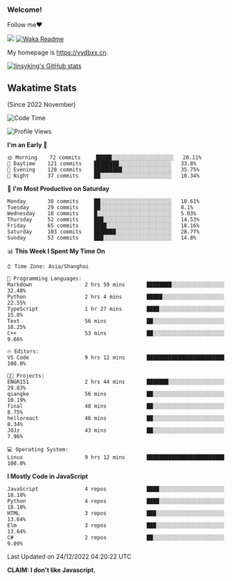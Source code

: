 ### Welcome!

Follow me:heart:

![](https://visitor-badge.glitch.me/badge?page_id=linsyking.linsyking)
[![Waka Readme](https://github.com/linsyking/linsyking/actions/workflows/waka-readme.yml/badge.svg)](https://github.com/linsyking/linsyking/actions/workflows/waka-readme.yml)

My homepage is <https://yydbxx.cn>.

[![linsyking's GitHub stats](https://github-readme-stats.vercel.app/api?username=linsyking&show_icons=true&theme=onedark)](https://github.com/anuraghazra/github-readme-stats)

## Wakatime Stats

(Since 2022 November)

<!--START_SECTION:waka-->
![Code Time](http://img.shields.io/badge/Code%20Time-43%20hrs%2015%20mins-blue)

![Profile Views](http://img.shields.io/badge/Profile%20Views-26-blue)

**I'm an Early 🐤** 

```text
🌞 Morning    72 commits     █████░░░░░░░░░░░░░░░░░░░░   20.11% 
🌆 Daytime    121 commits    ████████░░░░░░░░░░░░░░░░░   33.8% 
🌃 Evening    128 commits    █████████░░░░░░░░░░░░░░░░   35.75% 
🌙 Night      37 commits     ██░░░░░░░░░░░░░░░░░░░░░░░   10.34%

```
📅 **I'm Most Productive on Saturday** 

```text
Monday       38 commits     ██░░░░░░░░░░░░░░░░░░░░░░░   10.61% 
Tuesday      29 commits     ██░░░░░░░░░░░░░░░░░░░░░░░   8.1% 
Wednesday    18 commits     █░░░░░░░░░░░░░░░░░░░░░░░░   5.03% 
Thursday     52 commits     ███░░░░░░░░░░░░░░░░░░░░░░   14.53% 
Friday       65 commits     ████░░░░░░░░░░░░░░░░░░░░░   18.16% 
Saturday     103 commits    ███████░░░░░░░░░░░░░░░░░░   28.77% 
Sunday       53 commits     ███░░░░░░░░░░░░░░░░░░░░░░   14.8%

```


📊 **This Week I Spent My Time On** 

```text
⌚︎ Time Zone: Asia/Shanghai

💬 Programming Languages: 
Markdown                 2 hrs 59 mins       ████████░░░░░░░░░░░░░░░░░   32.48% 
Python                   2 hrs 4 mins        █████░░░░░░░░░░░░░░░░░░░░   22.55% 
TypeScript               1 hr 27 mins        ████░░░░░░░░░░░░░░░░░░░░░   15.8% 
Text                     56 mins             ██░░░░░░░░░░░░░░░░░░░░░░░   10.25% 
C++                      53 mins             ██░░░░░░░░░░░░░░░░░░░░░░░   9.66%

🔥 Editors: 
VS Code                  9 hrs 12 mins       █████████████████████████   100.0%

🐱‍💻 Projects: 
ENGR151                  2 hrs 44 mins       ███████░░░░░░░░░░░░░░░░░░   29.83% 
qiangke                  56 mins             ██░░░░░░░░░░░░░░░░░░░░░░░   10.19% 
final                    48 mins             ██░░░░░░░░░░░░░░░░░░░░░░░   8.75% 
helloreact               46 mins             ██░░░░░░░░░░░░░░░░░░░░░░░   8.34% 
JOJz                     43 mins             ██░░░░░░░░░░░░░░░░░░░░░░░   7.96%

💻 Operating System: 
Linux                    9 hrs 12 mins       █████████████████████████   100.0%

```

**I Mostly Code in JavaScript** 

```text
JavaScript               4 repos             ████░░░░░░░░░░░░░░░░░░░░░   18.18% 
Python                   4 repos             ████░░░░░░░░░░░░░░░░░░░░░   18.18% 
HTML                     3 repos             ███░░░░░░░░░░░░░░░░░░░░░░   13.64% 
Elm                      3 repos             ███░░░░░░░░░░░░░░░░░░░░░░   13.64% 
C#                       2 repos             ██░░░░░░░░░░░░░░░░░░░░░░░   9.09%

```



 Last Updated on 24/12/2022 04:20:22 UTC
<!--END_SECTION:waka-->

**CLAIM: I don't like Javascript.**
